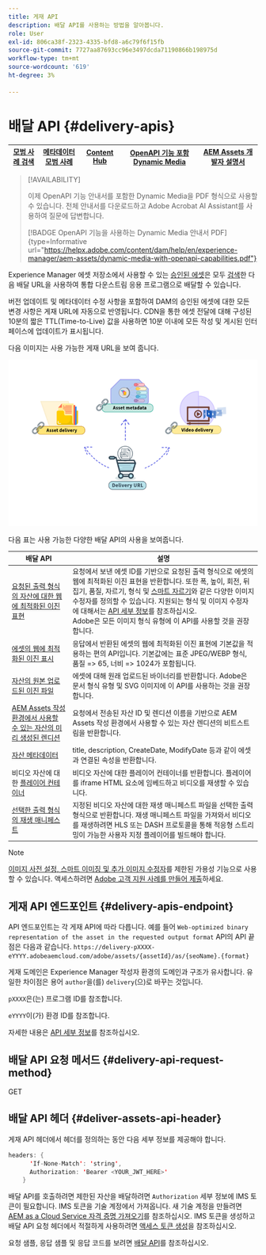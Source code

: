 ```yaml
---
title: 게재 API
description: 배달 API를 사용하는 방법을 알아봅니다.
role: User
exl-id: 806ca38f-2323-4335-bfd8-a6c79f6f15fb
source-git-commit: 7727aa87693cc96e3497dcda71190866b198975d
workflow-type: tm+mt
source-wordcount: '619'
ht-degree: 3%

---
```


# 배달 API {#delivery-apis}

| [모범 사례 검색](/help/assets/search-best-practices.md) | [메타데이터 모범 사례](/help/assets/metadata-best-practices.md) | [Content Hub](/help/assets/product-overview.md) | [OpenAPI 기능 포함 Dynamic Media](/help/assets/dynamic-media-open-apis-overview.md) | [AEM Assets 개발자 설명서](https://developer.adobe.com/experience-cloud/experience-manager-apis/) |
| ------------- | --------------------------- |---------|----|-----|

>[!AVAILABILITY]
>
>이제 OpenAPI 기능 안내서를 포함한 Dynamic Media을 PDF 형식으로 사용할 수 있습니다. 전체 안내서를 다운로드하고 Adobe Acrobat AI Assistant를 사용하여 질문에 답변합니다.
>
>[!BADGE OpenAPI 기능을 사용하는 Dynamic Media 안내서 PDF]{type=Informative url="https://helpx.adobe.com/content/dam/help/en/experience-manager/aem-assets/dynamic-media-with-openapi-capabilities.pdf"}

Experience Manager 에셋 저장소에서 사용할 수 있는 [승인된 에셋](approve-assets.md)은 모두 [검색](search-assets-api.md)한 다음 배달 URL을 사용하여 통합 다운스트림 응용 프로그램으로 배달할 수 있습니다.

버전 업데이트 및 메타데이터 수정 사항을 포함하여 DAM의 승인된 에셋에 대한 모든 변경 사항은 게재 URL에 자동으로 반영됩니다. CDN을 통한 에셋 전달에 대해 구성된 10분의 짧은 TTL(Time-to-Live) 값을 사용하면 10분 이내에 모든 작성 및 게시된 인터페이스에 업데이트가 표시됩니다.

다음 이미지는 사용 가능한 게재 URL을 보여 줍니다.

![배달 API](assets/delivery-url.png)

다음 표는 사용 가능한 다양한 배달 API의 사용을 보여줍니다.

| 배달 API | 설명 |
|---|---|
| [요청된 출력 형식의 자산에 대한 웹에 최적화된 이진 표현](https://adobe-aem-assets-delivery.redoc.ly/#operation/getAssetSeoFormat) | 요청에서 보낸 에셋 ID를 기반으로 요청된 출력 형식으로 에셋의 웹에 최적화된 이진 표현을 반환합니다. 또한 폭, 높이, 회전, 뒤집기, 품질, 자르기, 형식 및 [스마트 자르기](/help/assets/dynamic-media/image-profiles.md)와 같은 다양한 이미지 수정자를 정의할 수 있습니다. 지원되는 형식 및 이미지 수정자에 대해서는 [API 세부 정보](https://adobe-aem-assets-delivery.redoc.ly/#operation/getAssetSeoFormat)를 참조하십시오.<br>Adobe은 모든 이미지 형식 유형에 이 API를 사용할 것을 권장합니다. |
| [에셋의 웹에 최적화된 이진 표시](https://adobe-aem-assets-delivery.redoc.ly/#operation/getAsset) | 응답에서 반환된 에셋의 웹에 최적화된 이진 표현에 기본값을 적용하는 편의 API입니다. 기본값에는 표준 JPEG/WEBP 형식, 품질 => 65, 너비 => 1024가 포함됩니다. |
| [자산의 원본 업로드된 이진 파일](https://adobe-aem-assets-delivery.redoc.ly/#operation/getAssetOriginal) | 에셋에 대해 원래 업로드된 바이너리를 반환합니다. Adobe은 문서 형식 유형 및 SVG 이미지에 이 API를 사용하는 것을 권장합니다. |
| [AEM Assets 작성 환경에서 사용할 수 있는 자산의 미리 생성된 렌디션](https://adobe-aem-assets-delivery.redoc.ly/#operation/getAssetRendition) | 요청에서 전송된 자산 ID 및 렌디션 이름을 기반으로 AEM Assets 작성 환경에서 사용할 수 있는 자산 렌디션의 비트스트림을 반환합니다. |
| [자산 메타데이터](https://adobe-aem-assets-delivery.redoc.ly/#operation/getAssetMetadata) | title, description, CreateDate, ModifyDate 등과 같이 에셋과 연결된 속성을 반환합니다. |
| 비디오 자산에 대한 [플레이어 컨테이너](https://adobe-aem-assets-delivery.redoc.ly/#operation/videoPlayerDelivery) | 비디오 자산에 대한 플레이어 컨테이너를 반환합니다. 플레이어를 iframe HTML 요소에 임베드하고 비디오를 재생할 수 있습니다. |
| [선택한 출력 형식의 재생 매니페스트](https://adobe-aem-assets-delivery.redoc.ly/#operation/videoManifestDelivery) | 지정된 비디오 자산에 대한 재생 매니페스트 파일을 선택한 출력 형식으로 반환합니다. 재생 매니페스트 파일을 가져와서 비디오를 재생하려면 HLS 또는 DASH 프로토콜을 통해 적응형 스트리밍이 가능한 사용자 지정 플레이어를 빌드해야 합니다. |


>[!NOTE]
>
[이미지 사전 설정, 스마트 이미징 및 추가 이미지 수정자](https://adobe-aem-assets-delivery-advancemodifiers.redoc.ly/)를 제한된 가용성 기능으로 사용할 수 있습니다. 액세스하려면 [Adobe 고객 지원 사례를 만들어 제출](https://helpx.adobe.com/kr/enterprise/using/support-for-experience-cloud.html)하세요.

## 게재 API 엔드포인트 {#delivery-apis-endpoint}

API 엔드포인트는 각 게재 API에 따라 다릅니다. 예를 들어 `Web-optimized binary representation of the asset in the requested output format` API의 API 끝점은 다음과 같습니다.
`https://delivery-pXXXX-eYYYY.adobeaemcloud.com/adobe/assets/{assetId}/as/{seoName}.{format}`

게재 도메인은 Experience Manager 작성자 환경의 도메인과 구조가 유사합니다. 유일한 차이점은 용어 `author`을(를) `delivery`(으)로 바꾸는 것입니다.

`pXXXX`은(는) 프로그램 ID를 참조합니다.

`eYYYY`이(가) 환경 ID를 참조합니다.

자세한 내용은 [API 세부 정보](https://adobe-aem-assets-delivery.redoc.ly/#tag/Assets)를 참조하십시오.

## 배달 API 요청 메서드 {#delivery-api-request-method}

GET

## 배달 API 헤더 {#deliver-assets-api-header}

게재 API 헤더에서 헤더를 정의하는 동안 다음 세부 정보를 제공해야 합니다.

```java
headers: {
      'If-None-Match': 'string',
      Authorization: 'Bearer <YOUR_JWT_HERE>'
    }
```

배달 API를 호출하려면 제한된 자산을 배달하려면 `Authorization` 세부 정보에 IMS 토큰이 필요합니다. IMS 토큰을 기술 계정에서 가져옵니다. 새 기술 계정을 만들려면 [AEM as a Cloud Service 자격 증명 가져오기](https://experienceleague.adobe.com/docs/experience-manager-cloud-service/content/implementing/developing/generating-access-tokens-for-server-side-apis.html?lang=en#fetch-the-aem-as-a-cloud-service-credentials)를 참조하십시오. IMS 토큰을 생성하고 배달 API 요청 헤더에서 적절하게 사용하려면 [액세스 토큰 생성](https://experienceleague.adobe.com/docs/experience-manager-cloud-service/content/implementing/developing/generating-access-tokens-for-server-side-apis.html?lang=en#generating-the-access-token)을 참조하십시오.


요청 샘플, 응답 샘플 및 응답 코드를 보려면 [배달 API](https://adobe-aem-assets-delivery.redoc.ly/#operation/getAssetSeoFormat)를 참조하십시오.
